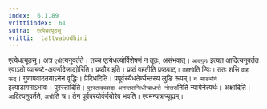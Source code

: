 ```yaml
---
index:  6.1.89
vrittiindex:  61
sutra:  एत्येधत्यूठसु
vritti:  tattvabodhini 
---
```


एत्येधत्यूठसु। अत्र `एची`त्यनुवर्तते। तच्च एत्येधत्योर्विशेषणं न तूठः, असंभवात्। `आद्गुणः` इत्यत आदित्यनुवर्तत एवाऽतो व्याचष्टे-अवर्णादेजाद्योरिति। प्रष्ठौह इति। प्रष्ठं वहतीति प्रष्ठवाट्। `वहश्चे`ति ण्विः। ततः शसि `वाह ऊठ्`। गुणापवादतयाऽनेन वृद्धिः। प्रेदिधदिति। प्रपूर्वस्यैधतेर्ण्यन्तस्य लुङि रूपम्। `न माङ्योगे` इत्याडागमाऽभावः। पुरस्तादिति। `पुरस्तादपवादा अनन्तरान्विधीन्बाधन्ते नोत्तरा`निति न्यायेनेत्यर्थः। अक्षादिति। `आ`दित्यनुवर्तते, `अची`ति च। तेन पूर्वपरयोर्वर्णयोरेव भवति। एवमन्यत्राप्यूह्यम्।

